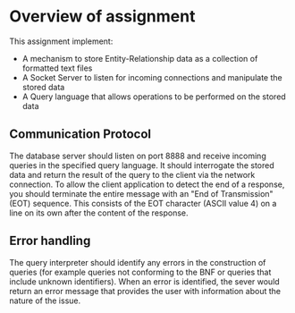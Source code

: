 # Overview of assignment

This assignment implement:
* A mechanism to store Entity-Relationship data as a collection of formatted text files
* A Socket Server to listen for incoming connections and manipulate the stored data
* A Query language that allows operations to be performed on the stored data

## Communication Protocol
The database server should listen on port 8888 and receive incoming queries in the specified query language.
It should interrogate the stored data and return the result of the query to the client via the network connection.
To allow the client application to detect the end of a response, you should terminate the entire message with an "End of Transmission" (EOT) sequence. 
This consists of the EOT character (ASCII value 4) on a line on its own after the content of the response.
## Error handling
The query interpreter should identify any errors in the construction of queries (for example queries not conforming to the BNF or queries that include unknown identifiers). 
When an error is identified, the sever would return an error message that provides the user with information about the nature of the issue.

